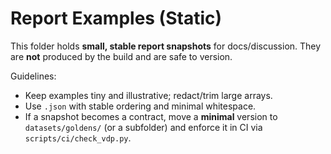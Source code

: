 # Report Examples (Static)

This folder holds **small, stable report snapshots** for docs/discussion.
They are **not** produced by the build and are safe to version.

Guidelines:
- Keep examples tiny and illustrative; redact/trim large arrays.
- Use `.json` with stable ordering and minimal whitespace.
- If a snapshot becomes a contract, move a **minimal** version to
  `datasets/goldens/` (or a subfolder) and enforce it in CI via `scripts/ci/check_vdp.py`.
